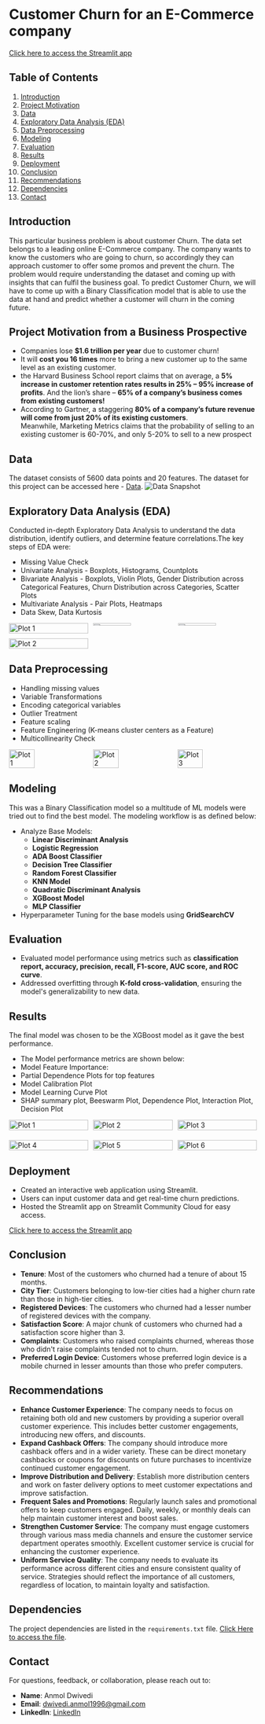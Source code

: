 # Customer Churn for an E-Commerce company

[Click here to access the Streamlit app](https://your-streamlit-app-url)

## Table of Contents
1. [Introduction](#introduction)
2. [Project Motivation](#project-motivation)
3. [Data](#data)
4. [Exploratory Data Analysis (EDA)](#exploratory-data-analysis-eda)
5. [Data Preprocessing](#data-preprocessing)
6. [Modeling](#modeling)
7. [Evaluation](#evaluation)
8. [Results](#results)
9. [Deployment](#deployment)
10. [Conclusion](#conclusion)
11. [Recommendations](#recommendations)
12. [Dependencies](#dependencies)
13. [Contact](#contact)


## Introduction
This particular business problem is about customer Churn. The data set belongs to a leading online E-Commerce company. The company wants to know the customers who are going to churn, so accordingly they can approach customer to offer some promos and prevent the churn. The problem would require understanding the dataset and coming up with insights that can fulfil the business goal. To predict Customer Churn, we will have to come up with a Binary Classification model that is able to use the data at hand and predict whether a customer will churn in the coming future.


## Project Motivation from a Business Prospective
- Companies lose **$1.6 trillion per year** due to customer churn!
-  It will **cost you 16 times** more to bring a new customer up to the same level as an existing customer.
-  the Harvard Business School report claims that on average, a **5% increase in customer retention rates results in 25% – 95% increase of profits**. And the lion’s share – **65% of a company’s business comes from existing customers!**
- According to Gartner, a staggering **80% of a company’s future revenue will come from just 20% of its existing customers**. Meanwhile, Marketing Metrics claims that the probability of selling to an existing customer is 60-70%, and only 5-20% to sell to a new prospect


## Data
The dataset consists of 5600 data points and 20 features. The dataset for this project can be accessed here - [Data](data/E_Commerce_Dataset.xlsx).
![Data Snapshot](Plots/data.png)



## Exploratory Data Analysis (EDA)
Conducted in-depth Exploratory Data Analysis to understand the data distribution, identify outliers, and determine feature correlations.The key steps of EDA were:
- Missing Value Check
- Univariate Analysis - Boxplots, Histograms, Countplots
- Bivariate Analysis - Boxplots, Violin Plots, Gender Distribution across Categorical Features, Churn Distribution across Categories, Scatter Plots
- Multivariate Analysis - Pair Plots, Heatmaps
- Data Skew, Data Kurtosis
<div style="display: flex; justify-content: space-between;">
    <div style="display: flex; flex-direction: column; width: 32%;">
        <img src="Plots/Bivariate_snap.png" alt="Plot 1" style="width: 100%; margin-bottom: 10px;"/>
        <img src="Plots/churn_across_payment.png" alt="Plot 2" style="width: 100%;"/>
    </div>
    <div style="display: flex; flex-direction: column; width: 66%;">
        <div style="display: flex; justify-content: space-between; width: 100%;">
            <img src="Plots/ KDE_Pairplot.jpg" alt="Plot 3" style="width: 48%; margin-right: 10px;"/>
            <img src="Plots/Data Skew Analysis.png" alt="Plot 4" style="width: 48%;"/>
        </div>
    </div>
</div>


## Data Preprocessing
- Handling missing values
- Variable Transformations
- Encoding categorical variables
- Outlier Treatment
- Feature scaling
- Feature Engineering (K-means cluster centers as a Feature)
- Multicollinearity Check
<div style="display: flex; justify-content: space-between;">
    <img src="Plots/heatmap_Eda.jpg" alt="Plot 1" style="width: 32%;"/>
    <img src="Plots/outliers after treatment.jpg" alt="Plot 2" style="width: 32%;"/>
    <img src="Plots/Kmeans clustering WSS plot.png" alt="Plot 3" style="width: 32%;"/>
</div>


## Modeling
This was a Binary Classification model so a multitude of ML models were tried out to find the best model. The modeling workflow is as defined below:
- Analyze Base Models:
    - **Linear Discriminant Analysis**
    - **Logistic Regression**
    - **ADA Boost Classifier**
    - **Decision Tree Classifier**
    - **Random Forest Classifier**
    - **KNN Model**
    - **Quadratic Discriminant Analysis**
    - **XGBoost Model**
    - **MLP Classifier**
- Hyperparameter Tuning for the base models using **GridSearchCV**



## Evaluation
- Evaluated model performance using metrics such as **classification report, accuracy, precision, recall, F1-score, AUC score, and ROC curve**.
- Addressed overfitting through **K-fold cross-validation**, ensuring the model's generalizability to new data.


## Results
The final model was chosen to be the XGBoost model as it gave the best performance.
- The Model performance metrics are shown below:
- Model Feature Importance:
- Partial Dependence Plots for top features
- Model Calibration Plot
- Model Learning Curve Plot
- SHAP summary plot, Beeswarm Plot, Dependence Plot, Interaction Plot, Decision Plot
<div style="display: flex; flex-wrap: wrap; justify-content: space-between;">
    <div style="width: 32%; margin-bottom: 20px;">
        <img src="Plots/XGBoost Feature Importance by Cover.png" alt="Plot 1" style="width: 100%;"/>
    </div>
    <div style="width: 32%; margin-bottom: 20px;">
        <img src="Plots/XGBoost Confusion Matrix.png" alt="Plot 2" style="width: 100%;"/>
    </div>
    <div style="width: 32%; margin-bottom: 20px;">
        <img src="Plots/XGBoost ROC AUC Curve.png" alt="Plot 3" style="width: 100%;"/>
    </div>
    <div style="width: 32%;">
        <img src="Plots/XGBoost Caliberation Plot.png" alt="Plot 4" style="width: 100%;"/>
    </div>
    <div style="width: 32%;">
        <img src="Plots/XGB_dependence_plot.png" alt="Plot 5" style="width: 100%;"/>
    </div>
    <div style="width: 32%;">
        <img src="Plots/shap_summary_beeswarm.png" alt="Plot 6" style="width: 100%;"/>
    </div>
</div>




## Deployment
- Created an interactive web application using Streamlit.
- Users can input customer data and get real-time churn predictions.
- Hosted the Streamlit app on Streamlit Community Cloud for easy access.

[Click here to access the Streamlit app](https://your-streamlit-app-url)


## Conclusion
- **Tenure**: Most of the customers who churned had a tenure of about 15 months.
- **City Tier**: Customers belonging to low-tier cities had a higher churn rate than those in high-tier cities.
- **Registered Devices**: The customers who churned had a lesser number of registered devices with the company.
- **Satisfaction Score**: A major chunk of customers who churned had a satisfaction score higher than 3.
- **Complaints**: Customers who raised complaints churned, whereas those who didn't raise complaints tended not to churn.
- **Preferred Login Device**: Customers whose preferred login device is a mobile churned in lesser amounts than those who prefer computers.


## Recommendations
- **Enhance Customer Experience**: The company needs to focus on retaining both old and new customers by providing a superior overall customer experience. This includes better customer engagements, introducing new offers, and discounts.
- **Expand Cashback Offers**: The company should introduce more cashback offers and in a wider variety. These can be direct monetary cashbacks or coupons for discounts on future purchases to incentivize continued customer engagement.
- **Improve Distribution and Delivery**: Establish more distribution centers and work on faster delivery options to meet customer expectations and improve satisfaction.
- **Frequent Sales and Promotions**: Regularly launch sales and promotional offers to keep customers engaged. Daily, weekly, or monthly deals can help maintain customer interest and boost sales.
- **Strengthen Customer Service**: The company must engage customers through various mass media channels and ensure the customer service department operates smoothly. Excellent customer service is crucial for enhancing the customer experience.
- **Uniform Service Quality**: The company needs to evaluate its performance across different cities and ensure consistent quality of service. Strategies should reflect the importance of all customers, regardless of location, to maintain loyalty and satisfaction.


## Dependencies
The project dependencies are listed in the `requirements.txt` file. 
[Click Here to access the file](requirements.txt).


## Contact
For questions, feedback, or collaboration, please reach out to:
- **Name**: Anmol Dwivedi
- **Email**: dwivedi.anmol1996@gmail.com
- **LinkedIn**: [LinkedIn](https://www.linkedin.com/in/anmol-dwivedi-2537691a0)
